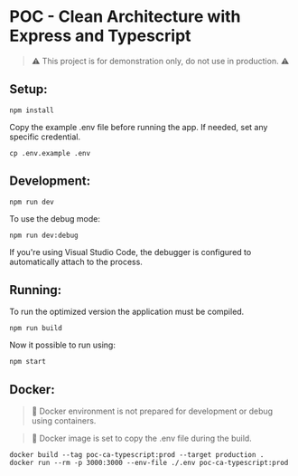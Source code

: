 # POC - Clean Architecture with Express and Typescript 

> ⚠️ This project is for demonstration only, do not use in production. ⚠️

## Setup:

``` shell
npm install
```

Copy the example .env file before running the app. If needed, set any specific credential.

``` shell
cp .env.example .env
```

## Development:

``` shell
npm run dev
```

To use the debug mode:

``` shell
npm run dev:debug
```

If you're using Visual Studio Code, the debugger is configured to automatically attach to the process.

## Running:

To run the optimized version the application must be compiled.

``` shell
npm run build
```

Now it possible to run using:

``` shell
npm start
```

## Docker:

> 🚧 Docker environment is not prepared for development or debug using containers.

> 🚧 Docker image is set to copy the .env file during the build.

``` shell
docker build --tag poc-ca-typescript:prod --target production .
docker run --rm -p 3000:3000 --env-file ./.env poc-ca-typescript:prod
```
